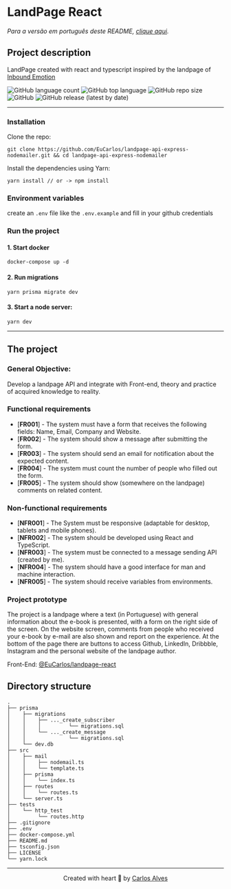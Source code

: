 # LandPage React
_Para a versão em português deste README, [clique aqui](/locales/pt_BR/README.md)._
## Project description
LandPage created with react and typescript inspired by the landpage of [Inbound Emotion](https://www.inboundemotion.com/es/diccionario-inbound-marketing)

<p>
    <img alt="GitHub language count" src="https://img.shields.io/github/languages/count/EuCarlos/landpage-api-express-nodemailer?style=flat-square">
    <img alt="GitHub top language" src="https://img.shields.io/github/languages/top/EuCarlos/landpage-api-express-nodemailer?color=orange&style=flat-square">
    <img alt="GitHub repo size" src="https://img.shields.io/github/repo-size/EuCarlos/landpage-api-express-nodemailer?color=yellow&style=flat-square">
    <img alt="GitHub" src="https://img.shields.io/github/license/EuCarlos/landpage-api-express-nodemailer?style=flat-square">
    <img alt="GitHub release (latest by date)" src="https://img.shields.io/github/v/release/eucarlos/landpage-api-express-nodemailer?style=flat-square">
</p>

___
### Installation

Clone the repo:

    git clone https://github.com/EuCarlos/landpage-api-express-nodemailer.git && cd landpage-api-express-nodemailer

Install the dependencies using Yarn:

    yarn install // or -> npm install 
### Environment variables
create an `.env` file like the `.env.example` and fill in your github credentials

### Run the project
#### 1. Start docker

    docker-compose up -d

#### 2. Run migrations

    yarn prisma migrate dev

#### 3. Start a node server:

    yarn dev

___
## The project

### General Objective: 
Develop a landpage API and integrate with Front-end, theory and practice of acquired knowledge to reality.

### Functional requirements
* [**FR001**] - The system must have a form that receives the following fields: Name, Email, Company and Website.
* [**FR002**] - The system should show a message after submitting the form.
* [**FR003**] - The system should send an email for notification about the expected content.
* [**FR004**] - The system must count the number of people who filled out the form.
* [**FR005**] - The system should show (somewhere on the landpage) comments on related content.

### Non-functional requirements
* [**NFR001**] - The System must be responsive (adaptable for desktop, tablets and mobile phones).
* [**NFR002**] - The system should be developed using React and TypeScript.
* [**NFR003**] - The system must be connected to a message sending API (created by me).
* [**NFR004**] - The system should have a good interface for man and machine interaction.
* [**NFR005**] - The system should receive variables from environments.


### Project prototype

The project is a landpage where a text (in Portuguese) with general information about the e-book is presented, with a form on the right side of the screen. On the website screen, comments from people who received your e-book by e-mail are also shown and report on the experience. At the bottom of the page there are buttons to access Github, LinkedIn, Dribbble, Instagram and the personal website of the landpage author.

Front-End: [@EuCarlos/landpage-react](https://github.com/EuCarlos/landpage-react)

## Directory structure
```
.
├── prisma
│    ├── migrations
│    │    ├── ..._create_subscriber
│    │    │         └── migrations.sql
│    │    └── ..._create_message
│    │              └── migrations.sql
│    └── dev.db
├── src
│    ├── mail
│    │    ├── nodemail.ts
│    │    └── template.ts
│    ├── prisma
│    │    └── index.ts
│    ├── routes
│    │    └── routes.ts
│    └── server.ts
├── tests
│    └── http_test
│         └── routes.http
├── .gitignore
├── .env
├── docker-compose.yml
├── README.md
├── tsconfig.json
├── LICENSE
└── yarn.lock
```

____
<p align="center">
Created with heart 💜 by <a href="https://github.com/eucarlos/">Carlos Alves</a>
</p>